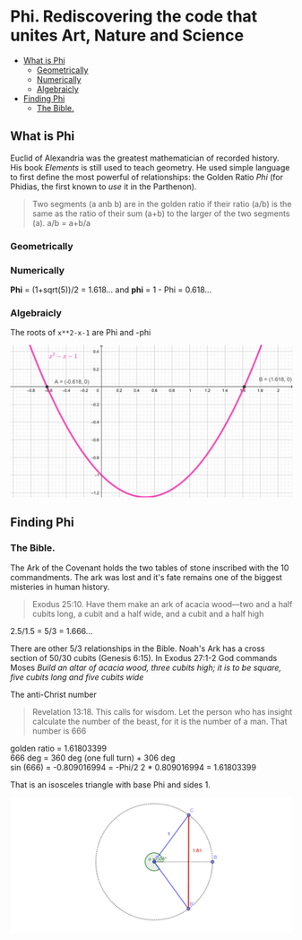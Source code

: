 # Phi. Rediscovering the code that unites Art, Nature and Science

<!-- vim-markdown-toc GFM -->

* [What is Phi](#what-is-phi)
	* [Geometrically](#geometrically)
	* [Numerically](#numerically)
	* [Algebraicly](#algebraicly)
* [Finding Phi](#finding-phi)
	* [The Bible.](#the-bible)

<!-- vim-markdown-toc -->

## What is Phi

Euclid of Alexandria was the greatest mathematician of recorded history. His book *Elements* is still used to teach geometry. He used simple language to first define the most powerful of relationships: the Golden Ratio *Phi* (for Phidias, the first known to *use* it in the Parthenon). 

> Two segments (a anb b) are in the golden ratio if their ratio (a/b) is the same as the ratio of their sum (a+b) to the larger of the two segments (a).
> a/b = a+b/a

### Geometrically

### Numerically 

**Phi** = (1+sqrt(5))/2 = 1.618... and **phi** = 1 - Phi = 0.618...

### Algebraicly

The roots of `x**2-x-1` are Phi and -phi

![x2-x-1](img/x2-x-1.png)

## Finding Phi

### The Bible.

The Ark of the Covenant holds the two tables of stone inscribed with the 10 commandments. The ark was lost and it's fate remains one of the biggest misteries in human history.

>  Exodus 25:10. Have them make an ark of acacia wood—two and a half cubits long, a cubit and a half wide, and a cubit and a half high

2.5/1.5 = 5/3 = 1.666...

There are other 5/3 relationships in the Bible. Noah's Ark has a cross section of 50/30 cubits (Genesis 6:15). In Exodus 27:1-2 God commands Moses *Build an altar of acacia wood, three cubits high; it is to be square, five cubits long and five cubits wide*

The anti-Christ number

> Revelation 13:18. This calls for wisdom. Let the person who has insight calculate the number of the beast, for it is the number of a man. That number is 666


golden ratio = 1.61803399  
666 deg = 360 deg (one full turn) + 306 deg  
sin (666) = -0.809016994 = -Phi/2 
2 * 0.809016994 = 1.61803399  

That is an isosceles triangle with base Phi and sides 1.

![666](img/666.png)
